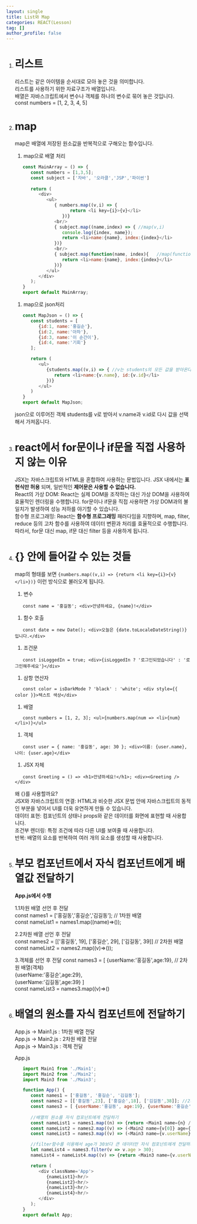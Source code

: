 ```yaml
---
layout: single
title: List와 Map
categories: REACT(Lesson)
tag: []
author_profile: false
---
```


1. # 리스트
   리스트는 같은 아이템을 순서대로 모아 놓은 것을 의미합니다.   
   리스트를 사용하기 위한 자료구조가 배열입니다.   
   배열은 자바스크립트에서 변수나 객체를 하나의 변수로 묶어 놓은 것입니다.   
   const numbers = [1, 2, 3, 4, 5]   

1. # map
   map은 배열에 저장된 원소값을 반복적으로 구해오는 함수입니다.   

   1. map으로 배열 처리   
   ```javascript
      const MainArray = () => {
         const numbers = [1,3,5];
         const subject = ['자바', '오라클','JSP','파이썬']
         
         return (
            <div>
               <ul>
                  { numbers.map((v,i) => {
                        return <li key={i}>{v}</li>
                     })}
                  <br/>
                  { subject.map((name,index) => { //map(v,i)
                     console.log({index, name});
                     return <li>name:{name}, index:{index}</li>
                  })}
                  <br/>
                  { subject.map(function(name, index){   //map(function(v,i))
                     return <li>name:{name}, index:{index}</li>
                  })}
               </ul>
            </div>
         );
      }
      export default MainArray;
   ```

   1. map으로 json처리   
   ```javascript
      const MapJson = () => {
         const students = [
            {id:1, name:'홍길순'},
            {id:2, name:'아차'},
            {id:3, name:'이 순간이'},
            {id:4, name:'기회'}
         ];

         return (
            <ul>
               {students.map((v,i) => { //v는 students의 모든 값을 받아온다, id와 name를 구별해줘야 한다.
                  return <li>name:{v.name}, id:{v.id}</li>
               })}
            </ul>
         )
      }
      export default MapJson;
   ```   
   json으로 이루어진 객체 students를 v로 받아서 v.name과 v.id로 다시 값을 선택해서 가져옵니다.   

1. # react에서 for문이나 if문을 직접 사용하지 않는 이유
   JSX는 자바스크립트와 HTML을 혼합하여 사용하는 문법입니다. JSX 내에서는 __표현식만 허용__ 되며, 일반적인 __제어문은 사용할 수 없습니다.__   
   React의 가상 DOM: React는 실제 DOM을 조작하는 대신 가상 DOM을 사용하여 효율적인 렌더링을 수행합니다. for문이나 if문을 직접 사용하면 가상 DOM과의 불일치가 발생하여 성능 저하를 야기할 수 있습니다.   
   함수형 프로그래밍: React는 __함수형 프로그래밍__ 패러다임을 지향하며, map, filter, reduce 등의 고차 함수를 사용하여 데이터 변환과 처리를 효율적으로 수행합니다.   
   따라서, for문 대신 map, if문 대신 filter 등을 사용하게 됩니다.   


1. # {} 안에 들어갈 수 있는 것들
   map의 형태를 보면 `{numbers.map((v,i) => {return <li key={i}>{v}</li>})}` 이런 방식으로 불러오게 됩니다.   

   1. 변수  
   ```
      const name = '홍길동'; <div>안녕하세요, {name}!</div>   
   ```   

   1. 함수 호출
   ```
      const date = new Date(); <div>오늘은 {date.toLocaleDateString()}입니다.</div>   
   ```   
   
   1. 조건문
   ```
      const isLoggedIn = true; <div>{isLoggedIn ? '로그인되었습니다' : '로그인해주세요'}</div>   
   ```   

   1. 삼항 연산자
   ```
      const color = isDarkMode ? 'black' : 'white'; <div style={{ color }}>텍스트 색상</div>
   ```   

   1. 배열
   ```
      const numbers = [1, 2, 3]; <ul>{numbers.map(num => <li>{num}</li>)}</ul>
   ```   

   1. 객체
   ```
      const user = { name: '홍길동', age: 30 }; <div>이름: {user.name}, 나이: {user.age}</div>
   ```   

   1. JSX 자체
   ```
      const Greeting = () => <h1>안녕하세요!</h1>; <div><Greeting /></div>
   ```   

   왜 {}를 사용할까요?   
   JSX와 자바스크립트의 연결: HTML과 비슷한 JSX 문법 안에 자바스크립트의 동적인 부분을 넣어서 UI를 더욱 유연하게 만들 수 있습니다.   
   데이터 표현: 컴포넌트의 상태나 props와 같은 데이터를 화면에 표현할 때 사용합니다.   
   조건부 렌더링: 특정 조건에 따라 다른 UI를 보여줄 때 사용합니다.   
   반복: 배열의 요소를 반복하여 여러 개의 요소를 생성할 때 사용합니다.   

1. # 부모 컴포넌트에서 자식 컴포넌트에게 배열값 전달하기

   __App.js에서 수행__   

   1.1차원 배열 선언 후 전달    
   const names1 = ['홍길동','홍길순','김길동']; // 1차원 배열   
   const nameList1 = names1.map((name)=>(<Main1 name={name}/>));

   2.2차원 배열 선언 후 전달   
   const names2 = [['홍길동', 19], ['홍길순', 29], ['김길동', 39]] // 2차원 배열   
   const nameList2 = names2.map((v)=>(<Main2 name={v[0]} age={v[1]}/>));

   3.객체를 선언 후 전달
   const names3 = 
   [
      {userName:'홍길동',age:19}, // 2차원 배열(객체)   
      {userName:'홍길순',age:29},   
      {userName:'김길동',age:39}
   ]   
   const nameList3 = names3.map((v)=>(<Main3 name={v.userName} age={v.age}/>)


1. # 배열의 원소를 자식 컴포넌트에 전달하기   
   App.js -> Main1.js : 1차원 배열 전달   
   App.js -> Main2.js : 2차원 배열 전달   
   App.js -> Main3.js : 객체 전달   

   App.js   
   ```javascript      
      import Main1 from './Main1';
      import Main2 from './Main2';
      import Main3 from './Main3';

      function App() {
         const names1 = ['홍길동', '홍길순', '김길동'];
         const names2 = [['홍길동',23], ['홍길순',18], ['김길동',38]]; //2차원 배열
         const names3 = [ {userName:'홍길동', age:19}, {userName:'홍길순', age:30} ,{userName:'마우스', age:37}]; //객체  
         
         //배열의 원소를 자식 컴포넌트에게 전달하기
         const nameList1 = names1.map((n) => {return <Main1 name={n} />});
         const nameList2 = names2.map((v) => (<Main2 name={v[0]} age={v[1]} />))
         const nameList3 = names3.map((v) => (<Main3 name={v.userName} age={v.age} />))

         //filter함수를 이용해서 age가 30보다 큰 데이터만 자식 컴포넌트에게 전달하기
         let nameList4 = names3.filter(v => v.age > 30);
         nameList4 = nameList4.map((v) => {return <Main3 name={v.userName} age={v.age} />})

         return (
            <div className='App'>
               {nameList1}<hr/>
               {nameList2}<hr/>
               {nameList3}<hr/>
               {nameList4}<hr/>
            </div>
         );
      }
      export default App;
   ```   
